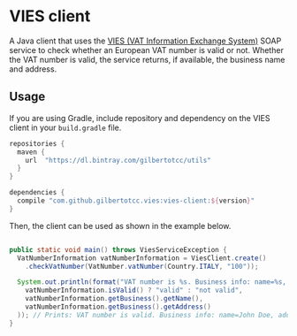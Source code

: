 # VIES client

A Java client that uses the [VIES (VAT Information Exchange System)](http://ec.europa.eu/taxation_customs/vies/) SOAP
service to check whether an European VAT number is valid or not. Whether the VAT number is valid, the service returns,
if available, the business name and address.

## Usage

If you are using Gradle, include repository and dependency on the VIES client in your `build.gradle` file.

```groovy
repositories {
  maven {
    url  "https://dl.bintray.com/gilbertotcc/utils" 
  }
}

dependencies {
  compile "com.github.gilbertotcc.vies:vies-client:${version}"
}
```

Then, the client can be used as shown in the example below.

```java

public static void main() throws ViesServiceException {
  VatNumberInformation vatNumberInformation = ViesClient.create()
    .checkVatNumber(VatNumber.vatNumber(Country.ITALY, "100"));

  System.out.println(format("VAT number is %s. Business info: name=%s, address=%s",
    vatNumberInformation.isValid() ? "valid" : "not valid",
    vatNumberInformation.getBusiness().getName(),
    vatNumberInformation.getBusiness().getAddress()
  )); // Prints: VAT number is valid. Business info: name=John Doe, address=123 Main St, Anytown, UK
}
```
